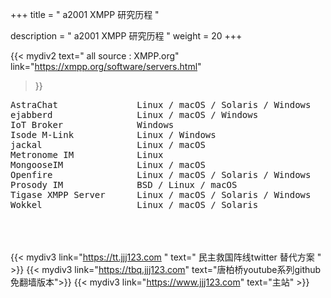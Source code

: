 +++
title = " a2001 XMPP 研究历程 "

description = " a2001 XMPP 研究历程 "
weight = 20
+++


{{< mydiv2 
text=" all source : XMPP.org"
link="https://xmpp.org/software/servers.html"
>}}
<pre>
AstraChat	            Linux / macOS / Solaris / Windows
ejabberd	            Linux / macOS / Windows
IoT Broker	            Windows
Isode M-Link	        Linux / Windows
jackal	                Linux / macOS
Metronome IM	        Linux
MongooseIM	            Linux / macOS
Openfire	            Linux / macOS / Solaris / Windows
Prosody IM	            BSD / Linux / macOS
Tigase XMPP Server	    Linux / macOS / Solaris / Windows
Wokkel	                Linux / macOS / Solaris
</pre>



<br><br><br>
{{< mydiv3 link="https://tt.jjj123.com " text=" 民主救国阵线twitter 替代方案 " >}}
{{< mydiv3 link="https://tbq.jjj123.com" text="唐柏桥youtube系列github免翻墙版本">}}
{{< mydiv3 link="https://www.jjj123.com" text="主站" >}}

